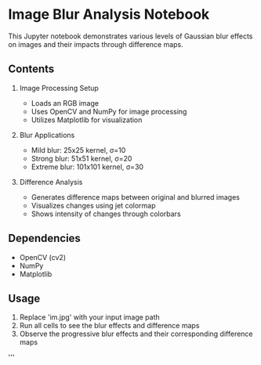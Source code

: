 # Image Blur Analysis Notebook

This Jupyter notebook demonstrates various levels of Gaussian blur effects on images and their impacts through difference maps.

## Contents

1. Image Processing Setup
    - Loads an RGB image
    - Uses OpenCV and NumPy for image processing
    - Utilizes Matplotlib for visualization

2. Blur Applications
    - Mild blur: 25x25 kernel, σ=10
    - Strong blur: 51x51 kernel, σ=20
    - Extreme blur: 101x101 kernel, σ=30

3. Difference Analysis
    - Generates difference maps between original and blurred images
    - Visualizes changes using jet colormap
    - Shows intensity of changes through colorbars

## Dependencies
- OpenCV (cv2)
- NumPy
- Matplotlib

## Usage
1. Replace 'im.jpg' with your input image path
2. Run all cells to see the blur effects and difference maps
3. Observe the progressive blur effects and their corresponding difference maps

'''
